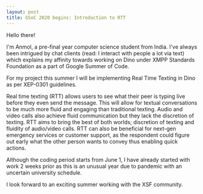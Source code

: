 ```yaml
---
layout: post
title: GSoC 2020 begins: Introduction to RTT
---
```


Hello there!

I'm Anmol, a pre-final year computer science student from India. I've always been intrigued by chat clients (read: I interact with people a lot via text) which explains my affinity towards working on Dino under XMPP Standards Foundation as a part of Google Summer of Code.

For my project this summer I will be implementing Real Time Texting in Dino as per XEP-0301 guidelines.

Real time texting (RTT) allows users to see what their peer is typing live before they even send the message. This will allow for textual conversations to be much more fluid and engaging than traditional texting. Audio and video calls also achieve fluid communication but they lack the discretion of texting. RTT aims to bring the best of both worlds; discretion of texting and fluidity of audio/video calls. RTT can also be beneficial for next-gen emergency services or customer support, as the respondent could figure out early what the other person wants to convey thus enabling quick actions.

Although the coding period starts from June 1, I have already started with work 2 weeks prior as this is an unusual year due to pandemic with an uncertain university schedule.

I look forward to an exciting summer working with the XSF community.
